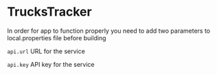 # TrucksTracker

In order for app to function properly you need to add two parameters to local.properties file before building

`api.url` URL for the service

`api.key` API key for the service